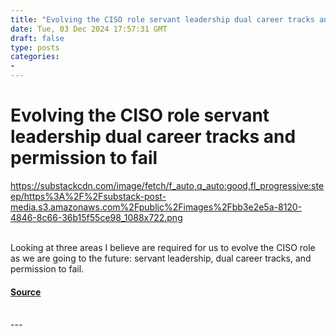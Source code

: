 ```yaml
---
title: "Evolving the CISO role servant leadership dual career tracks and permission to fail"
date: Tue, 03 Dec 2024 17:57:31 GMT
draft: false
type: posts
categories: 
- 
---
```

# Evolving the CISO role servant leadership dual career tracks and permission to fail
https://substackcdn.com/image/fetch/f_auto,q_auto:good,fl_progressive:steep/https%3A%2F%2Fsubstack-post-media.s3.amazonaws.com%2Fpublic%2Fimages%2Fbb3e2e5a-8120-4846-8c66-36b15f55ce98_1088x722.png
<br/>

<br/>
Looking at three areas I believe are required for us to evolve the CISO role as we are going to the future: servant leadership, dual career tracks, and permission to fail.

#### [Source](https://ventureinsecurity.net/p/evolving-the-ciso-role-servant-leadership)

<br/>
---
